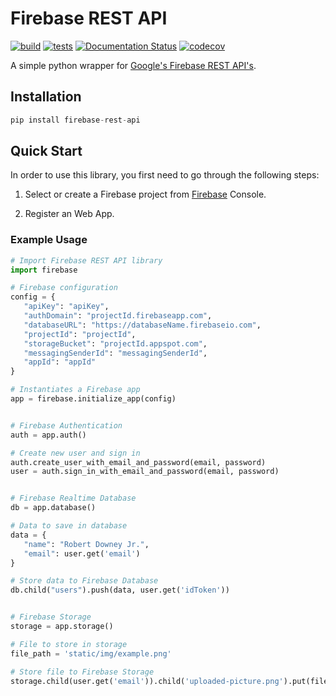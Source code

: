 # Firebase REST API

[![build](https://github.com/AsifArmanRahman/firebase-rest-api/actions/workflows/build.yml/badge.svg)](https://github.com/AsifArmanRahman/firebase-rest-api/actions/workflows/build.yml)
[![tests](https://github.com/AsifArmanRahman/firebase-rest-api/actions/workflows/tests.yml/badge.svg)](https://github.com/AsifArmanRahman/firebase-rest-api/actions/workflows/tests.yml)
[![Documentation Status](https://readthedocs.org/projects/firebase-rest-api/badge/?version=latest)](https://firebase-rest-api.readthedocs.io/en/latest/?badge=latest)
[![codecov](https://codecov.io/gh/AsifArmanRahman/firebase-rest-api/branch/main/graph/badge.svg?token=N7TE1WVZ7W)](https://codecov.io/gh/AsifArmanRahman/firebase-rest-api)


A simple python wrapper for [Google's Firebase REST API's](https://firebase.google.com).

## Installation

```python
pip install firebase-rest-api
```


## Quick Start

In order to use this library, you first need to go through the following steps:

1. Select or create a Firebase project from [Firebase](https://console.firebase.google.com) Console.

2. Register an Web App.


### Example Usage

```python
# Import Firebase REST API library
import firebase

# Firebase configuration
config = {
   "apiKey": "apiKey",
   "authDomain": "projectId.firebaseapp.com",
   "databaseURL": "https://databaseName.firebaseio.com",
   "projectId": "projectId",
   "storageBucket": "projectId.appspot.com",
   "messagingSenderId": "messagingSenderId",
   "appId": "appId"
}

# Instantiates a Firebase app
app = firebase.initialize_app(config)


# Firebase Authentication
auth = app.auth()

# Create new user and sign in
auth.create_user_with_email_and_password(email, password)
user = auth.sign_in_with_email_and_password(email, password)


# Firebase Realtime Database
db = app.database()

# Data to save in database
data = {
   "name": "Robert Downey Jr.",
   "email": user.get('email')
}

# Store data to Firebase Database
db.child("users").push(data, user.get('idToken'))


# Firebase Storage
storage = app.storage()

# File to store in storage
file_path = 'static/img/example.png'

# Store file to Firebase Storage
storage.child(user.get('email')).child('uploaded-picture.png').put(file_path, user.get('idToken'))
```
